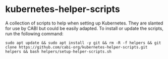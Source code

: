 # kubernetes-helper-scripts
A collection of scripts to help when setting up Kubernetes.  They are slanted for use by CABI but could be easily adapted.
To install or update the scripts, run the following command:
```
sudo apt update && sudo apt install -y git && rm -R -f helpers && git clone https://github.com/cabi-org/kubernetes-helper-scripts.git helpers && bash helpers/setup-helper-scripts.sh
```
